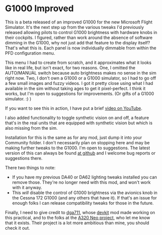 # G1000 Improved

This is a beta released of an improved G1000 for the new Microsoft Flight Simulator.  It's the next step up from the various tweaks I'd previously released allowing pilots to control G1000 brightness with hardware knobs in their cockpits.  I figured, rather than work around the absence of software dimming in the G1000, why not just add that feature to the display itself?   That's what this is.  Each panel is now individually dimmable from within the PFD configuration menu.

This menu I had to create from scratch, and it approximates what it looks like in real life, but isn't exact, for two reasons.  One, I omitted the AUTO/MANUAL switch because auto brightness makes no sense in the sim right now.  Two, I don't own a G1000 or a G1000 simulator, so I had to go off a few small images and fuzzy videos.  I got it pretty close using what I had available in the sim without taking ages to get it pixel-perfect.  I think it works, but I'm open to suggestions for improvements.  (Or gifts of a G1000 simulator. :) )

If you want to see this in action, I have put a brief [video on YouTube](https://www.youtube.com/watch?v=vZExvOiBZNw).

I also added functionality to toggle synthetic vision on and off, a feature that's in the real units that are equipped with synthetic vision but which is also missing from the sim.

Installation for this is the same as for any mod, just dump it into your Community folder.  I don't necessarily plan on stopping here and may be making further tweaks to the G1000.  I'm open to suggestions.  The latest version of this can always be found [at github](https://github.com/kaosfere/msfs-fixes/tree/master/rcj-g1000) and I welcome bug reports or suggestions there.

There two things to note:

* If you have my previous DA40 or DA62 lighting tweaks installed you can remove those.  They're no longer need with this mod, and won't work with it anyway.
* This _will_ disable the control of G1000 brightness via the avionics knob in the Cessna 172 G1000 (and any others that have it).  If that's an issue for enough folks I can release compatibility tweaks for those in the future.
  
Finally, I need to give credit to [dga711](https://github.com/dga711), whose [devkit](https://github.com/dga711/msfs-webui-devkit) mod made working on this practical, and to the folks at the [A320 Neo project](https://github.com/wpine215/msfs-a320neo/), who let me know that it exists.  Their project is a lot more ambitious than mine, you should check it out.
